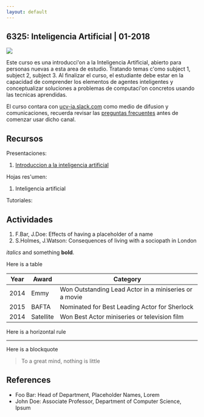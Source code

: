 ```yaml
---
layout: default
---
```


## 6325: Inteligencia Artificial | 01-2018

<img class="profile-picture" src="sherlock.jpg">

Este curso es una introducci\'on a la Inteligencia Artificial, abierto para personas nuevas a esta area de estudio. Tratando temas c\'omo subject 1, subject 2, subject 3. Al finalizar el curso, el estudiante debe estar en la capacidad de comprender los elementos de agentes inteligentes y conceptualizar soluciones a problemas de computaci\'on concretos usando las tecnicas aprendidas.

El curso contara con [ucv-ia.slack.com](http://ucv-ia.slack.com) como medio de difusion y comunicaciones, recuerda revisar las [preguntas frecuentes](http://google.drive/asdfasd) antes de comenzar usar dicho canal.

## Recursos

Presentaciones:
1. [Introduccion a la inteligencia artificial](slideshare/asdfsadf) 


Hojas res\'umen:
1. Inteligencia artificial

Tutoriales:


## Actividades

1. F.Bar, J.Doe: Effects of having a placeholder of a name
2. S.Holmes, J.Watson: Consequences of living with a sociopath in London


*italics* and something **bold**.

Here is a table

Year | Award | Category
-----|-------|--------
2014 | Emmy  | Won Outstanding Lead Actor in a miniseries or a movie
2015 | BAFTA | Nominated for Best Leading Actor for Sherlock
2014 | Satellite | Won Best Actor miniseries or television film

Here is a horizontal rule

---

Here is a blockquote

> To a great mind, nothing is little

## References

* Foo Bar: Head of Department, Placeholder Names, Lorem
* John Doe: Associate Professor, Department of Computer Science, Ipsum
